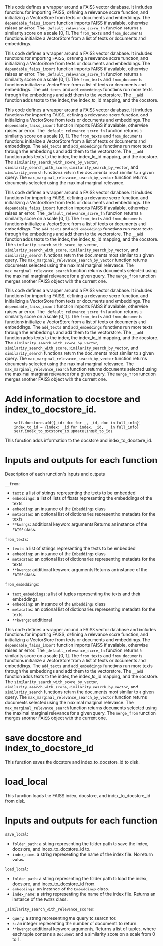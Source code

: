 This code defines a wrapper around a FAISS vector database. It includes functions for importing FAISS, defining a relevance score function, and initializing a VectorStore from texts or documents and embeddings. The `dependable_faiss_import` function imports FAISS if available, otherwise raises an error. The `_default_relevance_score_fn` function returns a similarity score on a scale [0, 1]. The `from_texts` and `from_documents` functions initialize a VectorStore from a list of texts or documents and embeddings.

This code defines a wrapper around a FAISS vector database. It includes functions for importing FAISS, defining a relevance score function, and initializing a VectorStore from texts or documents and embeddings. The `dependable_faiss_import` function imports FAISS if available, otherwise raises an error. The `_default_relevance_score_fn` function returns a similarity score on a scale [0, 1]. The `from_texts` and `from_documents` functions initialize a VectorStore from a list of texts or documents and embeddings. The `add_texts` and `add_embeddings` functions run more texts through the embeddings and add them to the vectorstore. The `__add` function adds texts to the index, the index_to_id mapping, and the docstore.

This code defines a wrapper around a FAISS vector database. It includes functions for importing FAISS, defining a relevance score function, and initializing a VectorStore from texts or documents and embeddings. The `dependable_faiss_import` function imports FAISS if available, otherwise raises an error. The `_default_relevance_score_fn` function returns a similarity score on a scale [0, 1]. The `from_texts` and `from_documents` functions initialize a VectorStore from a list of texts or documents and embeddings. The `add_texts` and `add_embeddings` functions run more texts through the embeddings and add them to the vectorstore. The `__add` function adds texts to the index, the index_to_id mapping, and the docstore. The `similarity_search_with_score_by_vector`, `similarity_search_with_score`, `similarity_search_by_vector`, and `similarity_search` functions return the documents most similar to a given query. The `max_marginal_relevance_search_by_vector` function returns documents selected using the maximal marginal relevance.

This code defines a wrapper around a FAISS vector database. It includes functions for importing FAISS, defining a relevance score function, and initializing a VectorStore from texts or documents and embeddings. The `dependable_faiss_import` function imports FAISS if available, otherwise raises an error. The `_default_relevance_score_fn` function returns a similarity score on a scale [0, 1]. The `from_texts` and `from_documents` functions initialize a VectorStore from a list of texts or documents and embeddings. The `add_texts` and `add_embeddings` functions run more texts through the embeddings and add them to the vectorstore. The `__add` function adds texts to the index, the index_to_id mapping, and the docstore. The `similarity_search_with_score_by_vector`, `similarity_search_with_score`, `similarity_search_by_vector`, and `similarity_search` functions return the documents most similar to a given query. The `max_marginal_relevance_search_by_vector` function returns documents selected using the maximal marginal relevance. The `max_marginal_relevance_search` function returns documents selected using the maximal marginal relevance for a given query. The `merge_from` function merges another FAISS object with the current one.

This code defines a wrapper around a FAISS vector database. It includes functions for importing FAISS, defining a relevance score function, and initializing a VectorStore from texts or documents and embeddings. The `dependable_faiss_import` function imports FAISS if available, otherwise raises an error. The `_default_relevance_score_fn` function returns a similarity score on a scale [0, 1]. The `from_texts` and `from_documents` functions initialize a VectorStore from a list of texts or documents and embeddings. The `add_texts` and `add_embeddings` functions run more texts through the embeddings and add them to the vectorstore. The `__add` function adds texts to the index, the index_to_id mapping, and the docstore. The `similarity_search_with_score_by_vector`, `similarity_search_with_score`, `similarity_search_by_vector`, and `similarity_search` functions return the documents most similar to a given query. The `max_marginal_relevance_search_by_vector` function returns documents selected using the maximal marginal relevance. The `max_marginal_relevance_search` function returns documents selected using the maximal marginal relevance for a given query. The `merge_from` function merges another FAISS object with the current one.

# Add information to docstore and index_to_docstore_id.
        self.docstore.add({_id: doc for _, _id, doc in full_info})
        index_to_id = {index: _id for index, _id, _ in full_info}
        self.index_to_docstore_id.update(index_to_id)

This function adds information to the docstore and index_to_docstore_id.

# Inputs and outputs for each function
Description of each function's inputs and outputs

`__from`:
- `texts`: a list of strings representing the texts to be embedded
- `embeddings`: a list of lists of floats representing the embeddings of the texts
- `embedding`: an instance of the `Embeddings` class
- `metadatas`: an optional list of dictionaries representing metadata for the texts
- `**kwargs`: additional keyword arguments
Returns an instance of the `FAISS` class.

`from_texts`:
- `texts`: a list of strings representing the texts to be embedded
- `embedding`: an instance of the `Embeddings` class
- `metadatas`: an optional list of dictionaries representing metadata for the texts
- `**kwargs`: additional keyword arguments
Returns an instance of the `FAISS` class.

`from_embeddings`:
- `text_embeddings`: a list of tuples representing the texts and their embeddings
- `embedding`: an instance of the `Embeddings` class
- `metadatas`: an optional list of dictionaries representing metadata for the texts
- `**kwargs`: additional

This code defines a wrapper around a FAISS vector database and includes functions for importing FAISS, defining a relevance score function, and initializing a VectorStore from texts or documents and embeddings. The `dependable_faiss_import` function imports FAISS if available, otherwise raises an error. The `_default_relevance_score_fn` function returns a similarity score on a scale [0, 1]. The `from_texts` and `from_documents` functions initialize a VectorStore from a list of texts or documents and embeddings. The `add_texts` and `add_embeddings` functions run more texts through the embeddings and add them to the vectorstore. The `__add` function adds texts to the index, the index_to_id mapping, and the docstore. The `similarity_search_with_score_by_vector`, `similarity_search_with_score`, `similarity_search_by_vector`, and `similarity_search` functions return the documents most similar to a given query. The `max_marginal_relevance_search_by_vector` function returns documents selected using the maximal marginal relevance. The `max_marginal_relevance_search` function returns documents selected using the maximal marginal relevance for a given query. The `merge_from` function merges another FAISS object with the current one.

# save docstore and index_to_docstore_id
This function saves the docstore and index_to_docstore_id to disk.

# load_local
This function loads the FAISS index, docstore, and index_to_docstore_id from disk.

# Inputs and outputs for each function
`save_local`:
- `folder_path`: a string representing the folder path to save the index, docstore, and index_to_docstore_id to.
- `index_name`: a string representing the name of the index file.
No return value.

`load_local`:
- `folder_path`: a string representing the folder path to load the index, docstore, and index_to_docstore_id from.
- `embeddings`: an instance of the `Embeddings` class.
- `index_name`: a string representing the name of the index file.
Returns an instance of the `FAISS` class.

`_similarity_search_with_relevance_scores`:
- `query`: a string representing the query to search for.
- `k`: an integer representing the number of documents to return.
- `**kwargs`: additional keyword arguments.
Returns a list of tuples, where each tuple contains a `Document` and a similarity score on a scale from 0 to 1.

